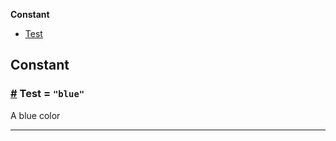 **Constant**

- [Test](#Test)

## Constant

### <a id="Test" href="#Test">#</a> Test = `"blue"`

A blue color

---